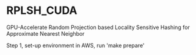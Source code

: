 # RPLSH_CUDA
GPU-Accelerate Random Projection based Locality Sensitive Hashing for Approximate Nearest Neighbor

Step 1, set-up environment in AWS, run 'make prepare'
